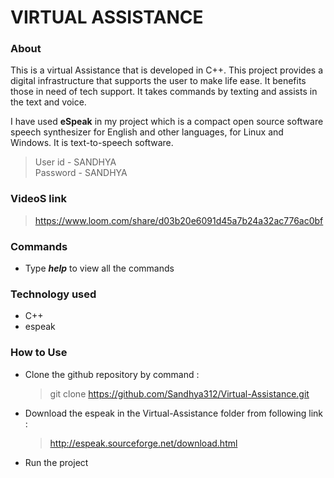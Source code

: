 # VIRTUAL ASSISTANCE

### About

This is a virtual Assistance that is developed in C++. This project provides a digital infrastructure that supports the user to make life ease. It benefits those in need of tech support. It takes commands by texting and assists in the text and voice.

I have used **eSpeak** in my project which is a compact open source software speech synthesizer for English and other languages, for Linux and Windows. It is text-to-speech software.

> User id - SANDHYA  
> Password - SANDHYA

### VideoS link

> https://www.loom.com/share/d03b20e6091d45a7b24a32ac776ac0bf

### Commands

- Type **_help_** to view all the commands

### Technology used

- C++
- espeak

### How to Use

- Clone the github repository by command :

  > git clone https://github.com/Sandhya312/Virtual-Assistance.git

- Download the espeak in the Virtual-Assistance folder from following link :

  > http://espeak.sourceforge.net/download.html

- Run the project
